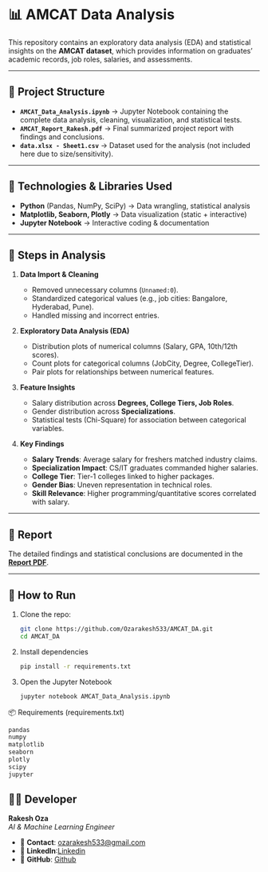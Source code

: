 # 📊 AMCAT Data Analysis

This repository contains an exploratory data analysis (EDA) and statistical insights on the **AMCAT dataset**, which provides information on graduates’ academic records, job roles, salaries, and assessments.

---

## 📂 Project Structure
- **`AMCAT_Data_Analysis.ipynb`** → Jupyter Notebook containing the complete data analysis, cleaning, visualization, and statistical tests.  
- **`AMCAT_Report_Rakesh.pdf`** → Final summarized project report with findings and conclusions.  
- **`data.xlsx - Sheet1.csv`** → Dataset used for the analysis (not included here due to size/sensitivity).  

---

## 🔧 Technologies & Libraries Used
- **Python** (Pandas, NumPy, SciPy) → Data wrangling, statistical analysis  
- **Matplotlib, Seaborn, Plotly** → Data visualization (static + interactive)  
- **Jupyter Notebook** → Interactive coding & documentation  

---

## 📝 Steps in Analysis
1. **Data Import & Cleaning**  
   - Removed unnecessary columns (`Unnamed:0`).  
   - Standardized categorical values (e.g., job cities: Bangalore, Hyderabad, Pune).  
   - Handled missing and incorrect entries.  

2. **Exploratory Data Analysis (EDA)**  
   - Distribution plots of numerical columns (Salary, GPA, 10th/12th scores).  
   - Count plots for categorical columns (JobCity, Degree, CollegeTier).  
   - Pair plots for relationships between numerical features.  

3. **Feature Insights**  
   - Salary distribution across **Degrees, College Tiers, Job Roles**.  
   - Gender distribution across **Specializations**.  
   - Statistical tests (Chi-Square) for association between categorical variables.  

4. **Key Findings**  
   - **Salary Trends**: Average salary for freshers matched industry claims.  
   - **Specialization Impact**: CS/IT graduates commanded higher salaries.  
   - **College Tier**: Tier-1 colleges linked to higher packages.  
   - **Gender Bias**: Uneven representation in technical roles.  
   - **Skill Relevance**: Higher programming/quantitative scores correlated with salary.  

---

## 📑 Report
The detailed findings and statistical conclusions are documented in the **[Report PDF](./AMCAT_Report_Rakesh.pdf)**.  

---

## 🚀 How to Run
1. Clone the repo:
   ```bash
   git clone https://github.com/Ozarakesh533/AMCAT_DA.git
   cd AMCAT_DA
2. Install dependencies
   ```bash
   pip install -r requirements.txt

4. Open the Jupyter Notebook
    ```bash
   jupyter notebook AMCAT_Data_Analysis.ipynb

📦 Requirements (requirements.txt)
```bash
pandas
numpy
matplotlib
seaborn
plotly
scipy
jupyter
```
## 👨‍💻 Developer

**Rakesh Oza**  
*AI & Machine Learning Engineer*
- 📧 **Contact**: ozarakesh533@gmail.com
- 💼 **LinkedIn**:[Linkedin](https://www.linkedin.com/in/rakeshoza/)
- 🐙 **GitHub**: [Github](https://github.com/Ozarakesh533)

